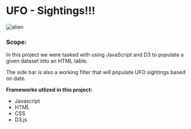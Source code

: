 # UFO - Sightings!!!

![alien](https://encrypted-tbn0.gstatic.com/images?q=tbn:ANd9GcRf3diq5DtprBAXLaa45g1fv7_qkJxg22TazFcAr3jizaVlm4GJmw&s)

### Scope: 

In this project we were tasked with using JavaScript and D3 to populate a given dataset into an HTML table.  

The side bar is also a working filter that will populate UFO sightings based on date.

<b> Frameworks utlized in this project: </b>

* Javascript
* HTML
* CSS
* D3.js


